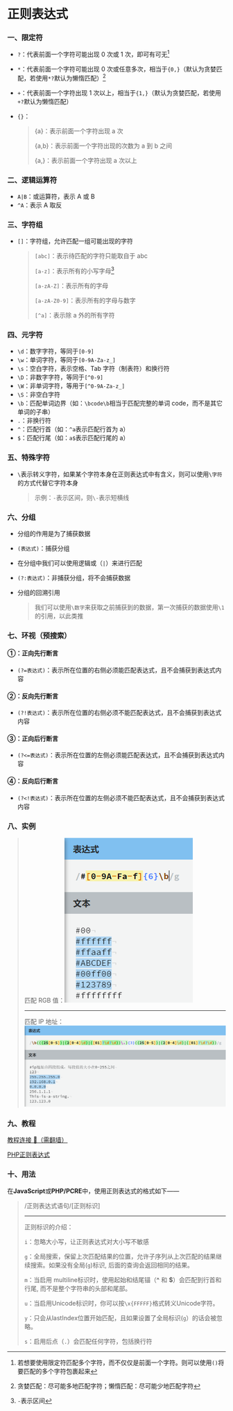 # 正则表达式

### 一、限定符

- `?`：代表前面一个字符可能出现 0 次或 1 次，即可有可无[^注1]

- `*`：代表前面一个字符可能出现 0 次或任意多次，相当于`{0,}`（默认为贪婪匹配，若使用`*?`默认为懒惰匹配）[^注2]

- `+`：代表前面一个字符出现 1 次以上，相当于`{1,}`（默认为贪婪匹配，若使用`+?`默认为懒惰匹配）

- `{}`：

  > {a}：表示前面一个字符出现 a 次
  >
  > {a,b}：表示前面一个字符出现的次数为 a 到 b 之间
  >
  > {a,}：表示前面一个字符出现 a 次以上

[^注1]: 若想要使用限定符匹配多个字符，而不仅仅是前面一个字符。则可以使用`()`将要匹配的多个字符包裹起来
[^注2]: 贪婪匹配：尽可能多地匹配字符；懒惰匹配：尽可能少地匹配字符

### 二、逻辑运算符

- `A|B`：或运算符，表示 A 或 B
- `^A`：表示 A 取反

### 三、字符组

- `[]`：字符组，允许匹配一组可能出现的字符

  > `[abc]`：表示待匹配的字符只能取自于 abc
  >
  > `[a-z]`：表示所有的小写字母[^注3]
  >
  > `[a-zA-Z]`：表示所有的字母
  >
  > `[a-zA-Z0-9]`：表示所有的字母与数字
  >
  > `[^a]`：表示除 a 外的所有字符

  [^注3]: `-`表示区间

### 四、元字符

- `\d`：数字字符，等同于`[0-9]`
- `\w`：单词字符，等同于`[0-9A-Za-z_]`
- `\s`：空白字符，表示空格、Tab 字符（制表符）和换行符
- `\D`：非数字字符，等同于`[^0-9]`
- `\W`：非单词字符，等用于`[^0-9A-Za-z_]`
- `\S`：非空白字符
- `\b`：匹配单词边界（如：`\bcode\b`相当于匹配完整的单词 code，而不是其它单词的子串）
- `.`：非换行符
- `^`：匹配行首（如：`^a`表示匹配行首为 a）
- `$`：匹配行尾（如：`a$`表示匹配行尾的 a）

### 五、特殊字符

- `\`表示转义字符，如果某个字符本身在正则表达式中有含义，则可以使用`\字符`的方式代替它字符本身

  > 示例：`-`表示区间，则`\-`表示短横线

### 六、分组

- 分组的作用是为了捕获数据

- `(表达式)`：捕获分组

- 在分组中我们可以使用逻辑或（`|`）来进行匹配

- `(?:表达式)`：非捕获分组，将不会捕获数据

- 分组的回溯引用

  > 我们可以使用`\数字`来获取之前捕获到的数据，第一次捕获的数据使用`\1`的引用，以此类推

### 七、环视（预搜索）

#### ①：正向先行断言

- `(?=表达式)`：表示所在位置的右侧必须能匹配表达式，且不会捕获到表达式内容

#### ②：反向先行断言

- `(?!表达式)`：表示所在位置的右侧必须不能匹配表达式，且不会捕获到表达式内容

#### ③：正向后行断言

- `(?<=表达式)`：表示所在位置的左侧必须能匹配表达式，且不会捕获到表达式内容

#### ④：反向后行断言

- `(?<!表达式)`：表示所在位置的左侧必须不能匹配表达式，且不会捕获到表达式内容

### 八、实例

> 匹配 RGB 值：![image-20210721173925776](images/正则表达式/image-20210721173925776.png)
>
> ---
>
> 匹配 IP 地址：![image-20210721175021306](images/正则表达式/image-20210721175021306.png)

### 九、教程

[教程连接 🔗（需翻墙）](https://github.com/ziishaned/learn-regex/tree/master/translations)

[PHP正则表达式](https://www.cnblogs.com/rxbook/p/10912829.html)

### 十、用法

在**JavaScript**或**PHP/PCRE**中，使用正则表达式的格式如下——

> /正则表达式语句/[正则标识]
>
> ---
>
> 正则标识的介绍：
>
> `i`：忽略大小写，让正则表达式对大小写不敏感
>
> `g`：全局搜索，保留上次匹配结果的位置，允许子序列从上次匹配的结果继续搜索。如果没有全局(`g`)标识, 后面的查询会返回相同的结果。
>
> `m`：当启用 multiline标识时，使用起始和结尾锚（**^** 和 **$**）会匹配到行首和行尾, 而不是整个字符串的头部和尾部。
>
> `u`：当启用Unicode标识时，你可以按`\x{FFFFF}`格式转义Unicode字符。
>
> `y`：只会从lastIndex位置开始匹配，且如果设置了全局标识(`g`）的话会被忽略。
>
> `s`：启用后点（`.`）会匹配任何字符，包括换行符

